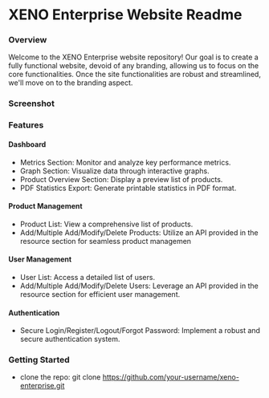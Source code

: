 # XENO Enterprise Website Readme

 
### Overview
Welcome to the XENO Enterprise website repository! Our goal is to create a fully functional website, devoid of any branding, allowing us to focus on the core functionalities. Once the site functionalities are robust and streamlined, we'll move on to the branding aspect.

### Screenshot

### Features
#### Dashboard
- Metrics Section: Monitor and analyze key performance metrics.
- Graph Section: Visualize data through interactive graphs.
- Product Overview Section: Display a preview list of products.
- PDF Statistics Export: Generate printable statistics in PDF format.
#### Product Management
- Product List: View a comprehensive list of products.
- Add/Multiple Add/Modify/Delete Products: Utilize an API provided in the resource section for seamless product managemen
#### User Management
- User List: Access a detailed list of users.
- Add/Multiple Add/Modify/Delete Users: Leverage an API provided in the resource section for efficient user management.
#### Authentication
- Secure Login/Register/Logout/Forgot Password: Implement a robust and secure authentication system.

### Getting Started
- clone the repo:  git clone https://github.com/your-username/xeno-enterprise.git
